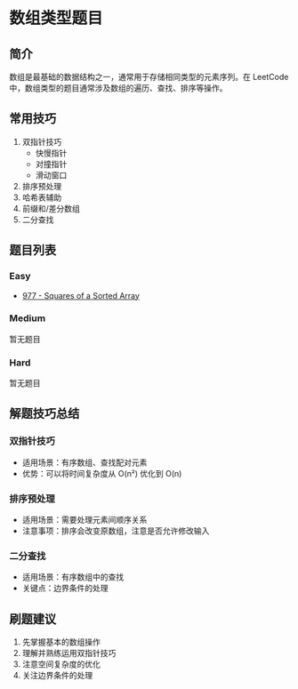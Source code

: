 # 数组类型题目

## 简介
数组是最基础的数据结构之一，通常用于存储相同类型的元素序列。在 LeetCode 中，数组类型的题目通常涉及数组的遍历、查找、排序等操作。

## 常用技巧
1. 双指针技巧
   - 快慢指针
   - 对撞指针
   - 滑动窗口
2. 排序预处理
3. 哈希表辅助
4. 前缀和/差分数组
5. 二分查找

## 题目列表

### Easy
- [977 - Squares of a Sorted Array](easy/p977_squares_of_sorted_array.rb)

### Medium
暂无题目

### Hard
暂无题目

## 解题技巧总结

### 双指针技巧
- 适用场景：有序数组、查找配对元素
- 优势：可以将时间复杂度从 O(n²) 优化到 O(n)

### 排序预处理
- 适用场景：需要处理元素间顺序关系
- 注意事项：排序会改变原数组，注意是否允许修改输入

### 二分查找
- 适用场景：有序数组中的查找
- 关键点：边界条件的处理

## 刷题建议
1. 先掌握基本的数组操作
2. 理解并熟练运用双指针技巧
3. 注意空间复杂度的优化
4. 关注边界条件的处理 